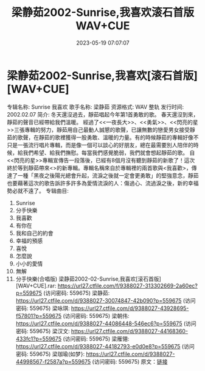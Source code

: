 ﻿---
title: 梁静茹2002-Sunrise,我喜欢滚石首版WAV+CUE
date: 2023-05-19 07:07:07
categories: WAV车载音乐、镜像
tags: 华语中文
---
# 梁静茹2002-Sunrise,我喜欢[滚石首版][WAV+CUE]

专辑名称: Sunrise 我喜欢
歌手名称: 梁静茹
资源格式: WAV 整轨
发行时间: 2002.02.07
简介:
冬天還沒過去，靜茹唱起今年第1首勇敢的歌。
春天還沒到來，靜茹的聲音已經帶給我們溫暖。
經過了<<一夜長大>>、<<勇氣>>、<<閃亮的星>>三張專輯的努力，靜茹用自己最動人誠懇的歌聲，已讓無數的戀愛男女接受靜茹的歌聲，在靜茹的歌裡獲得一股勇敢、溫暖的力量。有的時候靜茹的專輯好像不只是一張流行唱片專輯，而是像一個可以談心的好朋友，總在最需要別人陪伴的時候，給我們希望、給我們撫慰。每當我們感覺脆弱，我們就會想起靜茹的歌。
自<<閃亮的星>>專輯宣傳告一段落後，已經有8個月沒有聽到靜茹的新歌了！這次終於等到靜茹帶來<>的新專輯。專輯名稱來自於專輯裡的兩首歌與<我喜歡>，傳達了一種「黑夜之後陽光總會升起，流淚之後就一定會更勇敢」的堅強意念，靜茹也要藉著這次的歌告訴許多許多為愛情流淚的人：傷過心、流過淚之後，新的幸福勢必就不遠了。
专辑曲目:
01. Sunrise
02. 分手快樂
03. 我喜歡
04. 有你在
05. 我和自己的約會
06. 幸福的預感
07. 喜悅
08. 怎麼說
09. 小小的愛情
10. 無解
11. 分手快樂(合唱版)
梁静茹2002-02-Sunrise,我喜欢[滚石首版][WAV+CUE].rar: https://url27.ctfile.com/f/9388027-313302669-2a60ec?p=559675
(访问密码: 559675)
梁静茹: https://url27.ctfile.com/d/9388027-30074847-42b090?p=559675
(访问密码: 559675)
梁咏琪: https://url27.ctfile.com/d/9388027-43928695-f57801?p=559675
(访问密码: 559675)
梁朝伟: https://url27.ctfile.com/d/9388027-44086448-546ec6?p=559675
(访问密码: 559675)
梁汉文: https://url27.ctfile.com/d/9388027-44168360-433fc1?p=559675
(访问密码: 559675)
梁雁翎: https://url27.ctfile.com/d/9388027-44182793-e0d0e8?p=559675
(访问密码: 559675)
梁珈瑜(如梦}: https://url27.ctfile.com/d/9388027-44998567-f2587a?p=559675
(访问密码: 559675)
原文：[链接](https://blog.sina.com.cn/s/blog_1647c7e76010311xi.html)